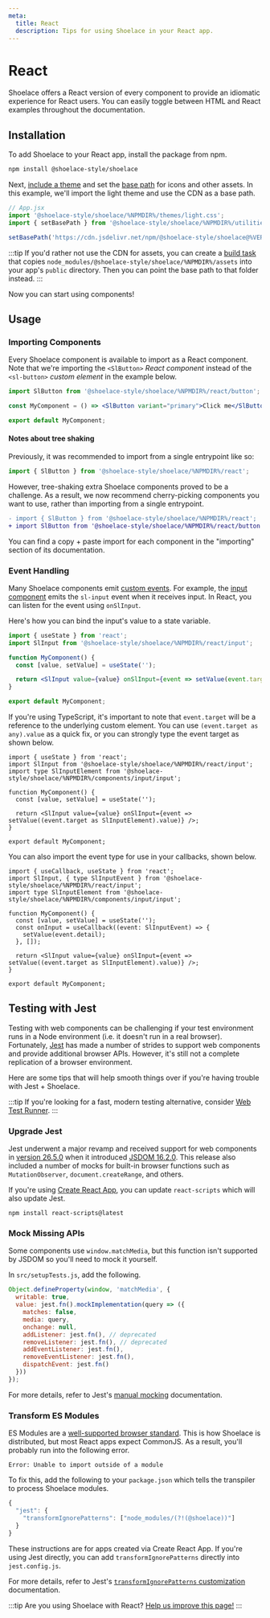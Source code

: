 ```yaml
---
meta:
  title: React
  description: Tips for using Shoelace in your React app.
---
```


# React

Shoelace offers a React version of every component to provide an idiomatic experience for React users. You can easily toggle between HTML and React examples throughout the documentation.

## Installation

To add Shoelace to your React app, install the package from npm.

```bash
npm install @shoelace-style/shoelace
```

Next, [include a theme](/getting-started/themes) and set the [base path](/getting-started/installation#setting-the-base-path) for icons and other assets. In this example, we'll import the light theme and use the CDN as a base path.

```jsx
// App.jsx
import '@shoelace-style/shoelace/%NPMDIR%/themes/light.css';
import { setBasePath } from '@shoelace-style/shoelace/%NPMDIR%/utilities/base-path';

setBasePath('https://cdn.jsdelivr.net/npm/@shoelace-style/shoelace@%VERSION%/%CDNDIR%/');
```

:::tip
If you'd rather not use the CDN for assets, you can create a [build task](https://webpack.js.org/plugins/copy-webpack-plugin/) that copies `node_modules/@shoelace-style/shoelace/%NPMDIR%/assets` into your app's `public` directory. Then you can point the base path to that folder instead.
:::

Now you can start using components!

## Usage

### Importing Components

Every Shoelace component is available to import as a React component. Note that we're importing the `<SlButton>` _React component_ instead of the `<sl-button>` _custom element_ in the example below.

```jsx
import SlButton from '@shoelace-style/shoelace/%NPMDIR%/react/button';

const MyComponent = () => <SlButton variant="primary">Click me</SlButton>;

export default MyComponent;
```

#### Notes about tree shaking

Previously, it was recommended to import from a single entrypoint like so:

```jsx
import { SlButton } from '@shoelace-style/shoelace/%NPMDIR%/react';
```

However, tree-shaking extra Shoelace components proved to be a challenge. As a result, we now recommend cherry-picking components you want to use, rather than importing from a single entrypoint.

```diff
- import { SlButton } from '@shoelace-style/shoelace/%NPMDIR%/react';
+ import SlButton from '@shoelace-style/shoelace/%NPMDIR%/react/button';
```

You can find a copy + paste import for each component in the "importing" section of its documentation.

### Event Handling

Many Shoelace components emit [custom events](https://developer.mozilla.org/en-US/docs/Web/API/CustomEvent). For example, the [input component](/components/input) emits the `sl-input` event when it receives input. In React, you can listen for the event using `onSlInput`.

Here's how you can bind the input's value to a state variable.

```jsx
import { useState } from 'react';
import SlInput from '@shoelace-style/shoelace/%NPMDIR%/react/input';

function MyComponent() {
  const [value, setValue] = useState('');

  return <SlInput value={value} onSlInput={event => setValue(event.target.value)} />;
}

export default MyComponent;
```

If you're using TypeScript, it's important to note that `event.target` will be a reference to the underlying custom element. You can use `(event.target as any).value` as a quick fix, or you can strongly type the event target as shown below.

```tsx
import { useState } from 'react';
import SlInput from '@shoelace-style/shoelace/%NPMDIR%/react/input';
import type SlInputElement from '@shoelace-style/shoelace/%NPMDIR%/components/input/input';

function MyComponent() {
  const [value, setValue] = useState('');

  return <SlInput value={value} onSlInput={event => setValue((event.target as SlInputElement).value)} />;
}

export default MyComponent;
```

You can also import the event type for use in your callbacks, shown below.

```tsx
import { useCallback, useState } from 'react';
import SlInput, { type SlInputEvent } from '@shoelace-style/shoelace/%NPMDIR%/react/input';
import type SlInputElement from '@shoelace-style/shoelace/%NPMDIR%/components/input/input';

function MyComponent() {
  const [value, setValue] = useState('');
  const onInput = useCallback((event: SlInputEvent) => {
    setValue(event.detail);
  }, []);

  return <SlInput value={value} onSlInput={event => setValue((event.target as SlInputElement).value)} />;
}

export default MyComponent;
```

## Testing with Jest

Testing with web components can be challenging if your test environment runs in a Node environment (i.e. it doesn't run in a real browser). Fortunately, [Jest](https://jestjs.io/) has made a number of strides to support web components and provide additional browser APIs. However, it's still not a complete replication of a browser environment.

Here are some tips that will help smooth things over if you're having trouble with Jest + Shoelace.

:::tip
If you're looking for a fast, modern testing alternative, consider [Web Test Runner](https://modern-web.dev/docs/test-runner/overview/).
:::

### Upgrade Jest

Jest underwent a major revamp and received support for web components in [version 26.5.0](https://github.com/facebook/jest/blob/main/CHANGELOG.md#2650) when it introduced [JSDOM 16.2.0](https://github.com/jsdom/jsdom/blob/master/Changelog.md#1620). This release also included a number of mocks for built-in browser functions such as `MutationObserver`, `document.createRange`, and others.

If you're using [Create React App](https://reactjs.org/docs/create-a-new-react-app.html#create-react-app), you can update `react-scripts` which will also update Jest.

```
npm install react-scripts@latest
```

### Mock Missing APIs

Some components use `window.matchMedia`, but this function isn't supported by JSDOM so you'll need to mock it yourself.

In `src/setupTests.js`, add the following.

```js
Object.defineProperty(window, 'matchMedia', {
  writable: true,
  value: jest.fn().mockImplementation(query => ({
    matches: false,
    media: query,
    onchange: null,
    addListener: jest.fn(), // deprecated
    removeListener: jest.fn(), // deprecated
    addEventListener: jest.fn(),
    removeEventListener: jest.fn(),
    dispatchEvent: jest.fn()
  }))
});
```

For more details, refer to Jest's [manual mocking](https://jestjs.io/docs/manual-mocks#mocking-methods-which-are-not-implemented-in-jsdom) documentation.

### Transform ES Modules

ES Modules are a [well-supported browser standard](https://hacks.mozilla.org/2018/03/es-modules-a-cartoon-deep-dive/). This is how Shoelace is distributed, but most React apps expect CommonJS. As a result, you'll probably run into the following error.

```
Error: Unable to import outside of a module
```

To fix this, add the following to your `package.json` which tells the transpiler to process Shoelace modules.

```js
{
  "jest": {
    "transformIgnorePatterns": ["node_modules/(?!(@shoelace))"]
  }
}
```

These instructions are for apps created via Create React App. If you're using Jest directly, you can add `transformIgnorePatterns` directly into `jest.config.js`.

For more details, refer to Jest's [`transformIgnorePatterns` customization](https://jestjs.io/docs/tutorial-react-native#transformignorepatterns-customization) documentation.

:::tip
Are you using Shoelace with React? [Help us improve this page!](https://github.com/shoelace-style/shoelace/blob/next/docs/frameworks/react.md)
:::

